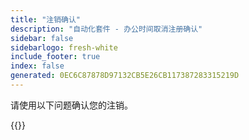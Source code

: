 ```yaml
---
title: "注销确认"
description: "自动化套件 - 办公时间取消注册确认"
sidebar: false
sidebarlogo: fresh-white
include_footer: true
index: false
generated: 0EC6C87878D97132CB5E26CB117387283315219D
---
```


请使用以下问题确认您的注销。

{{<questions name="/content/zh-hans/office-hours/unregister-confirm.json" completed="感谢您完成取消注册确认" shownavigationbuttons="false" locale="zh-hans">}}
